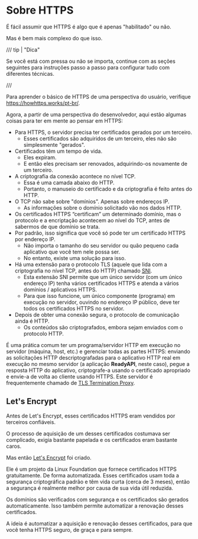 # Sobre HTTPS

É fácil assumir que HTTPS é algo que é apenas "habilitado" ou não.

Mas é bem mais complexo do que isso.

/// tip | "Dica"

Se você está com pressa ou não se importa, continue com as seções seguintes para instruções passo a passo para configurar tudo com diferentes técnicas.

///

Para aprender o básico de HTTPS de uma perspectiva do usuário, verifique <a href="https://howhttps.works/pt-br/" class="external-link" target="_blank">https://howhttps.works/pt-br/</a>.

Agora, a partir de uma perspectiva do desenvolvedor, aqui estão algumas coisas para ter em mente ao pensar em HTTPS:

* Para HTTPS, o servidor precisa ter certificados gerados por um terceiro.
    * Esses certificados são adquiridos de um terceiro, eles não são simplesmente "gerados".
* Certificados têm um tempo de vida.
    * Eles expiram.
    * E então eles precisam ser renovados, adquirindo-os novamente de um terceiro.
* A criptografia da conexão acontece no nível TCP.
    * Essa é uma camada abaixo do HTTP.
    * Portanto, o manuseio do certificado e da criptografia é feito antes do HTTP.
* O TCP não sabe sobre "domínios". Apenas sobre endereços IP.
    * As informações sobre o domínio solicitado vão nos dados HTTP.
* Os certificados HTTPS “certificam” um determinado domínio, mas o protocolo e a encriptação acontecem ao nível do TCP, antes de sabermos de que domínio se trata.
* Por padrão, isso significa que você só pode ter um certificado HTTPS por endereço IP.
    * Não importa o tamanho do seu servidor ou quão pequeno cada aplicativo que você tem nele possa ser.
    * No entanto, existe uma solução para isso.
* Há uma extensão para o protocolo TLS (aquele que lida com a criptografia no nível TCP, antes do HTTP) chamado <a href="https://en.wikipedia.org/wiki/Server_Name_Indication" class="external-link" target="_blank"><abbr title="Server Name Indication">SNI</abbr></a>.
    * Esta extensão SNI permite que um único servidor (com um único endereço IP) tenha vários certificados HTTPS e atenda a vários domínios / aplicativos HTTPS.
    * Para que isso funcione, um único componente (programa) em execução no servidor, ouvindo no endereço IP público, deve ter todos os certificados HTTPS no servidor.
* Depois de obter uma conexão segura, o protocolo de comunicação ainda é HTTP.
    * Os conteúdos são criptografados, embora sejam enviados com o protocolo HTTP.

É uma prática comum ter um programa/servidor HTTP em execução no servidor (máquina, host, etc.) e gerenciar todas as partes HTTPS: enviando as solicitações HTTP descriptografadas para o aplicativo HTTP real em execução no mesmo servidor (a aplicação **ReadyAPI**, neste caso), pegue a resposta HTTP do aplicativo, criptografe-a usando o certificado apropriado e envie-a de volta ao cliente usando HTTPS. Este servidor é frequentemente chamado de <a href="https://en.wikipedia.org/wiki/TLS_termination_proxy" class="external-link" target="_blank">TLS Termination Proxy</a>.

## Let's Encrypt

Antes de Let's Encrypt, esses certificados HTTPS eram vendidos por terceiros confiáveis.

O processo de aquisição de um desses certificados costumava ser complicado, exigia bastante papelada e os certificados eram bastante caros.

Mas então <a href="https://letsencrypt.org/" class="external-link" target="_blank">Let's Encrypt</a> foi criado.

Ele é um projeto da Linux Foundation que fornece certificados HTTPS gratuitamente. De forma automatizada. Esses certificados usam toda a segurança criptográfica padrão e têm vida curta (cerca de 3 meses), então a segurança é realmente melhor por causa de sua vida útil reduzida.

Os domínios são verificados com segurança e os certificados são gerados automaticamente. Isso também permite automatizar a renovação desses certificados.

A ideia é automatizar a aquisição e renovação desses certificados, para que você tenha HTTPS seguro, de graça e para sempre.
